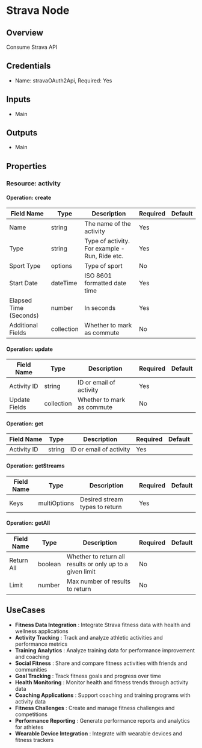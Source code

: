 # Strava Node

## Overview

Consume Strava API

## Credentials

- Name: stravaOAuth2Api, Required: Yes

## Inputs

- Main

## Outputs

- Main

## Properties

### Resource: activity

#### Operation: create

| Field Name | Type | Description | Required | Default |
|---|---|---|---|---|
| Name | string | The name of the activity | Yes |  |
| Type | string | Type of activity. For example - Run, Ride etc. | Yes |  |
| Sport Type | options | Type of sport | No |  |
| Start Date | dateTime | ISO 8601 formatted date time | Yes |  |
| Elapsed Time (Seconds) | number | In seconds | Yes |  |
| Additional Fields | collection | Whether to mark as commute | No |  |

#### Operation: update

| Field Name | Type | Description | Required | Default |
|---|---|---|---|---|
| Activity ID | string | ID or email of activity | Yes |  |
| Update Fields | collection | Whether to mark as commute | No |  |

#### Operation: get

| Field Name | Type | Description | Required | Default |
|---|---|---|---|---|
| Activity ID | string | ID or email of activity | Yes |  |

#### Operation: getStreams

| Field Name | Type | Description | Required | Default |
|---|---|---|---|---|
| Keys | multiOptions | Desired stream types to return | Yes |  |

#### Operation: getAll

| Field Name | Type | Description | Required | Default |
|---|---|---|---|---|
| Return All | boolean | Whether to return all results or only up to a given limit | No |  |
| Limit | number | Max number of results to return | No |  |

## UseCases

- **Fitness Data Integration** : Integrate Strava fitness data with health and wellness applications
- **Activity Tracking** : Track and analyze athletic activities and performance metrics
- **Training Analytics** : Analyze training data for performance improvement and coaching
- **Social Fitness** : Share and compare fitness activities with friends and communities
- **Goal Tracking** : Track fitness goals and progress over time
- **Health Monitoring** : Monitor health and fitness trends through activity data
- **Coaching Applications** : Support coaching and training programs with activity data
- **Fitness Challenges** : Create and manage fitness challenges and competitions
- **Performance Reporting** : Generate performance reports and analytics for athletes
- **Wearable Device Integration** : Integrate with wearable devices and fitness trackers

